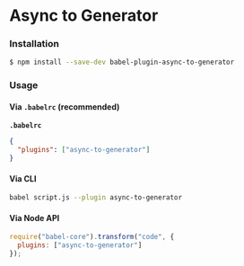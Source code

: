 # Async to Generator

### Installation

```sh
$ npm install --save-dev babel-plugin-async-to-generator
```

### Usage

#### Via `.babelrc` (recommended)

**`.babelrc`**

```json
{
  "plugins": ["async-to-generator"]
}
```

#### Via CLI

```sh
babel script.js --plugin async-to-generator
```

#### Via Node API

```js
require("babel-core").transform("code", {
  plugins: ["async-to-generator"]
});
```
